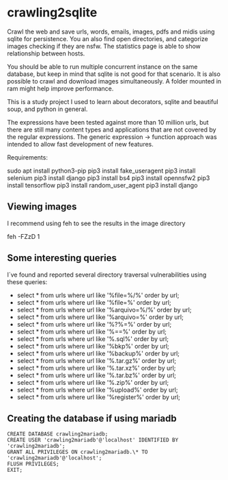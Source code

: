# crawling2sqlite
Crawl the web and save urls, words, emails, images, pdfs and midis using sqlite for persistence. You an also find open directories, and categorize images checking if they are nsfw. The statistics page is able to show relationship between hosts.

You should be able to run multiple concurrent instance on the same database, but keep in mind that sqlite is not good for that scenario. It is also possible to crawl and download images simultaneously. A folder mounted in ram might help improve performance.

This is a study project I used to learn about decorators, sqlite and beautiful soup, and python in general.

The expressions have been tested against more than 10 million urls, but there are still many content types and applications that are not covered by the regular expressions. The generic expression -> function approach was intended to allow fast development of new features.

Requirements:

sudo apt install python3-pip
pip3 install fake_useragent
pip3 install selenium
pip3 install django
pip3 install bs4
pip3 install opennsfw2
pip3 install tensorflow
pip3 install random_user_agent
pip3 install django

## Viewing images

I recommend using feh to see the results in the image directory

feh -FZzD 1

## Some interesting queries

I´ve found and reported several directory traversal vulnerabilities using these queries:

- select * from urls where url like '%file=%/%' order by url;
- select * from urls where url like '%file=%' order by url;
- select * from urls where url like '%arquivo=%/%' order by url;
- select * from urls where url like '%arquivo=%' order by url;
- select * from urls where url like '%?%=%' order by url;
- select * from urls where url like '%==%' order by url;
- select * from urls where url like '%.sql%' order by url;
- select * from urls where url like '%bkp%' order by url;
- select * from urls where url like '%backup%' order by url;
- select * from urls where url like '%.tar.gz%' order by url;
- select * from urls where url like '%.tar.xz%' order by url;
- select * from urls where url like '%.tar.bz%' order by url;
- select * from urls where url like '%.zip%' order by url;
- select * from urls where url like '%upload%' order by url;
- select * from urls where url like '%register%' order by url;

## Creating the database if using mariadb

```
CREATE DATABASE crawling2mariadb;  
CREATE USER 'crawling2mariadb'@'localhost' IDENTIFIED BY 'crawling2mariadb';  
GRANT ALL PRIVILEGES ON crawling2mariadb.\* TO 'crawling2mariadb'@'localhost';  
FLUSH PRIVILEGES;  
EXIT;
```
